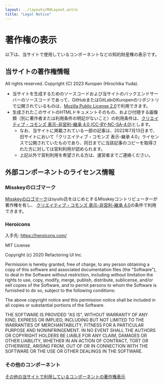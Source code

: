 ```yaml
---
layout: ../layouts/MdLayout.astro
title: "Legal Notice"
---
```

# 著作権の表示
以下は、当サイトで使用しているコンポーネントなどの知的財産権の表示です。

## 当サイトの著作権情報
All rights reserved. Copyright (C) 2023 Kuropen (Hirochika Yuda).

- 当サイトを生成するためのソースコードおよび当サイトのバックエンドサーバーのソースコードであって、GitHubまたはGitLabのKuropenのリポジトリで公開されているものは、[Mozilla Public License 2.0](https://www.mozilla.org/en-US/MPL/2.0/)で利用できます。
- 生成されたこのサイトのHTMLドキュメントそのもの、および付随する画像類（別に著作者または利用条件の明記がないこと）の利用条件は、[クリエイティブ・コモンズ 表示-非営利-継承 4.0 (CC-BY-NC-SA-4.0)](https://creativecommons.org/licenses/by-nc-sa/4.0/)とします。
    - なお、当サイトに掲載されている一部の記事は、2022年7月13日まで、旧サイトにおいて「クリエイティブ・コモンズ 表示-継承 4.0」ライセンスで公開されていたものであり、同日までに当該記事のコピーを取得された方に対しては営利利用が認められます。
    - 上記以外で営利利用を希望される方は、運営者までご連絡ください。

## 外部コンポーネントのライセンス情報

### Misskeyのロゴマーク
[Misskeyのロゴマーク](https://misskey-hub.net/appendix/assets.html)はsyuilo氏をはじめとするMisskeyコントリビューターが著作権を有し、
[クリエイティブ・コモンズ 表示-非営利-継承 4.0](https://creativecommons.org/licenses/by-nc-sa/4.0/)の条件で利用できます。

### Heroicons
入手先: https://heroicons.com/

MIT License

Copyright (c) 2020 Refactoring UI Inc.

Permission is hereby granted, free of charge, to any person obtaining a copy
of this software and associated documentation files (the "Software"), to deal
in the Software without restriction, including without limitation the rights
to use, copy, modify, merge, publish, distribute, sublicense, and/or sell
copies of the Software, and to permit persons to whom the Software is
furnished to do so, subject to the following conditions:

The above copyright notice and this permission notice shall be included in all
copies or substantial portions of the Software.

THE SOFTWARE IS PROVIDED "AS IS", WITHOUT WARRANTY OF ANY KIND, EXPRESS OR
IMPLIED, INCLUDING BUT NOT LIMITED TO THE WARRANTIES OF MERCHANTABILITY,
FITNESS FOR A PARTICULAR PURPOSE AND NONINFRINGEMENT. IN NO EVENT SHALL THE
AUTHORS OR COPYRIGHT HOLDERS BE LIABLE FOR ANY CLAIM, DAMAGES OR OTHER
LIABILITY, WHETHER IN AN ACTION OF CONTRACT, TORT OR OTHERWISE, ARISING FROM,
OUT OF OR IN CONNECTION WITH THE SOFTWARE OR THE USE OR OTHER DEALINGS IN THE
SOFTWARE.

### その他のコンポーネント

[その他の当サイトで利用しているコンポーネントの著作権表示](/licenses.txt)
